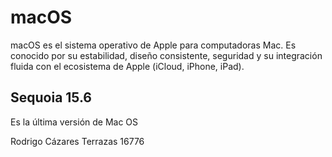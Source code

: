 # macOS
macOS es el sistema operativo de Apple para computadoras Mac. Es conocido por su estabilidad, diseño consistente, seguridad 
y su integración fluida con el ecosistema de Apple (iCloud, iPhone, iPad).


## Sequoia 15.6 
Es la última versión de Mac OS

Rodrigo Cázares Terrazas 16776
